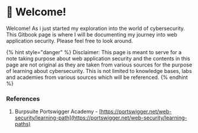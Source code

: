 # 🤖 Welcome!

&#x20;Welcome! As i just started my exploration into the world of  cybersecurity. This Gitbook page is where I will be documenting my journey into web application security. Please feel free to look around.

{% hint style="danger" %}
Disclaimer: This page is meant to serve for a note taking purpose about web application security and the contents in this page are not original as they are taken from various sources for the purpose of  learning about cybersecurity. This is not limited to knowledge bases, labs and academies from various sources which will be referenced.
{% endhint %}

### References

1. Burpsuite Portswigger Academy - [https://portswigger.net/web-security/learning-path](https://portswigger.net/web-security/learning-paths)

